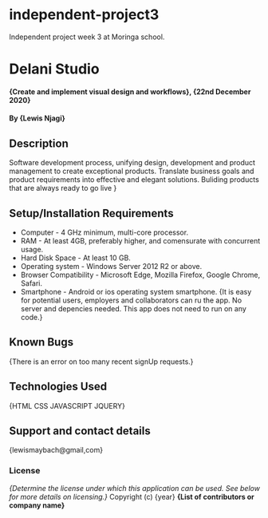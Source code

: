 # independent-project3
Independent project week 3 at Moringa school. 
# Delani Studio
#### {Create and implement visual design and workflows}, {22nd December 2020}
#### By **{Lewis Njagi}**
## Description
Software development process, unifying design, development and product management to create exceptional products. Translate business goals and product requirements into effective and elegant solutions. Buliding products that are always ready to go live }
## Setup/Installation Requirements
* Computer - 4 GHz minimum, multi-core processor.
* RAM - At least 4GB, preferably higher, and comensurate with concurrent usage.
* Hard Disk Space - At least 10 GB.
* Operating system - Windows Server 2012 R2 or above.
* Browser Compatibility - Microsoft Edge, Mozilla Firefox, Google Chrome, Safari.
* Smartphone - Android or ios operating system smartphone.
{It is easy for potential users, employers and collaborators can ru the app. No server and depencies needed. This app does not need to run on any code.}
## Known Bugs
{There is an error on too many recent signUp requests.}
## Technologies Used
{HTML
CSS
JAVASCRIPT
JQUERY}
## Support and contact details
{lewismaybach@gmail,com}
### License
*{Determine the license under which this application can be used.  See below for more details on licensing.}*
Copyright (c) {year} **{List of contributors or company name}**
